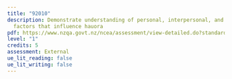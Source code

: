 ```yaml
---
title: "92010"
description: Demonstrate understanding of personal, interpersonal, and societal
  factors that influence hauora
pdf: https://www.nzqa.govt.nz/ncea/assessment/view-detailed.do?standardNumber=92010
level: "1"
credits: 5
assessment: External
ue_lit_reading: false
ue_lit_writing: false
---
```

